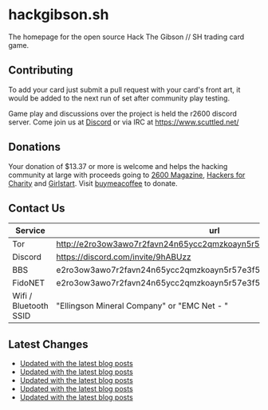 # hackgibson.sh
The homepage for the open source Hack The Gibson // SH trading card game.


## Contributing

To add your card just submit a pull request with your card's front art, it would be added to the next run of set after community play testing.

Game play and discussions over the project is held the r2600 discord server. Come join us at [Discord](https://discord.com/invite/9hABUzz) or via IRC at https://www.scuttled.net/


## Donations

Your donation of $13.37 or more is welcome and helps the hacking community at large with proceeds going to [2600 Magazine](https://2600.com/), [Hackers for Charity](https://hackersforcharity.org) and [Girlstart](https://girlstart.org).  Visit [buymeacoffee](https://www.buymeacoffee.com/hackgibson.sh) to donate.


## Contact Us

Service | url
-|-
Tor | http://e2ro3ow3awo7r2favn24n65ycc2qmzkoayn5r57e3f56nvjwdcgg32ad.onion
Discord | https://discord.com/invite/9hABUzz
BBS | e2ro3ow3awo7r2favn24n65ycc2qmzkoayn5r57e3f56nvjwdcgg32ad.onion:23
FidoNET | e2ro3ow3awo7r2favn24n65ycc2qmzkoayn5r57e3f56nvjwdcgg32ad.onion:24554
Wifi / Bluetooth SSID | "Ellingson Mineral Company" or "EMC Net - <fidonet address>"

## Latest Changes
<!-- BLOG-POST-LIST:START -->
- [Updated with the latest blog posts](https://github.com/DFW2600/hackgibson.sh/commit/283ef09f4d9e2d89800a2583037e3d0698239879)
- [Updated with the latest blog posts](https://github.com/DFW2600/hackgibson.sh/commit/ebcbc658113e9e48e1714bd221d45aaf11448336)
- [Updated with the latest blog posts](https://github.com/DFW2600/hackgibson.sh/commit/651a30149085a25c4711c4643394893e6eaab6f0)
- [Updated with the latest blog posts](https://github.com/DFW2600/hackgibson.sh/commit/b303b88b652031d6589cf5a0f124dbf38af4c871)
- [Updated with the latest blog posts](https://github.com/DFW2600/hackgibson.sh/commit/ab7f3ca6ab2beee7a079a6674b329c839cb9e06a)
<!-- BLOG-POST-LIST:END -->
